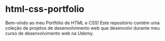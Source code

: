# html-css-portfolio

Bem-vindo ao meu Portfólio de HTML e CSS! Este repositório contém uma coleção de projetos de desenvolvimento web que desenvolvi durante meu curso de desenvolvimento web na Udemy.
